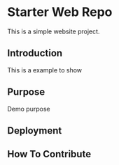 # Starter Web Repo

This is a simple website project.

## Introduction

This is a example to show

## Purpose

Demo purpose

## Deployment

## How To Contribute
